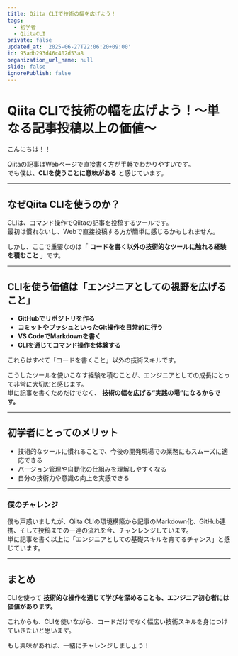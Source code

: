 ```yaml
---
title: Qiita CLIで技術の幅を広げよう！
tags:
  - 初学者
  - QiitaCLI
private: false
updated_at: '2025-06-27T22:06:20+09:00'
id: 95adb293d46c402d53a8
organization_url_name: null
slide: false
ignorePublish: false
---
```

# Qiita CLIで技術の幅を広げよう！〜単なる記事投稿以上の価値〜

こんにちは！！

Qiitaの記事はWebページで直接書く方が手軽でわかりやすいです。  
でも僕は、**CLIを使うことに意味がある** と感じています。

---

## なぜQiita CLIを使うのか？

CLIは、コマンド操作でQiitaの記事を投稿するツールです。  
最初は慣れないし、Webで直接投稿する方が簡単に感じるかもしれません。

しかし、ここで重要なのは「 **コードを書く以外の技術的なツールに触れる経験を積むこと** 」です。  

---

## CLIを使う価値は「エンジニアとしての視野を広げること」

- **GitHubでリポジトリを作る**  
- **コミットやプッシュといったGit操作を日常的に行う**  
- **VS CodeでMarkdownを書く**  
- **CLIを通じてコマンド操作を体験する**

これらはすべて「コードを書くこと」以外の技術スキルです。  

こうしたツールを使いこなす経験を積むことが、エンジニアとしての成長にとって非常に大切だと感じます。  
単に記事を書くためだけでなく、 **技術の幅を広げる“実践の場”になるからです。**

---

## 初学者にとってのメリット

- 技術的なツールに慣れることで、今後の開発現場での業務にもスムーズに適応できる  
- バージョン管理や自動化の仕組みを理解しやすくなる  
- 自分の技術力や意識の向上を実感できる  

---

### 僕のチャレンジ

僕も戸惑いましたが、Qiita CLIの環境構築から記事のMarkdown化、GitHub連携、そして投稿までの一連の流れを今、チャンレンジしています。  
単に記事を書く以上に「エンジニアとしての基礎スキルを育てるチャンス」と感じています。


---

## まとめ

CLIを使って **技術的な操作を通じて学びを深めることも、エンジニア初心者には価値があります。**

これからも、CLIを使いながら、コードだけでなく幅広い技術スキルを身につけていきたいと思います。  

もし興味があれば、一緒にチャレンジしましょう！
